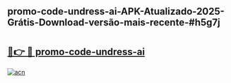 ## promo-code-undress-ai-APK-Atualizado-2025-Grátis-Download-versão-mais-recente-#h5g7j

# <h2><a href="https://ainizakaria.my?title=promo-code-undress-ai&ref=20M">🔗👉 🔴 promo-code-undress-ai</a></h2>

[![acn](https://github.com/user-attachments/assets/0f9c940e-d8b0-45ae-aac7-cd30a18b3e1c)](https://ainizakaria.my?title=promo-code-undress-ai&ref=20M)

